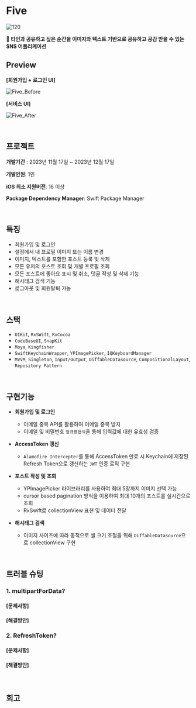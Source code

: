 # Five

![120](https://github.com/989ksy/Five/assets/122261047/208a9179-802a-463f-99d7-da79090197a7)

**📸 타인과 공유하고 싶은 순간을 이미지와 텍스트 기반으로 공유하고 공감 받을 수 있는 SNS 어플리케이션**


## Preview

**[회원가입 + 로그인 UI]**

![Five_Before](https://github.com/989ksy/Five/assets/122261047/497d3679-874d-45d7-901f-38ce3fb6f112)

**[서비스 UI]**

![Five_After](https://github.com/989ksy/Five/assets/122261047/b27d956d-837d-42fc-b853-4b9fa653fbe2)

</br>

## 프로젝트

**개발기간** : 2023년 11월 17일 ~ 2023년 12월 17일

**개발인원**: 1인

**iOS 최소 지원버전**: 16 이상

**Package Dependency Manager**: Swift Package Manager


</br>

## 특징

- 회원가입 및 로그인
- 설정에서 내 프로필 이미지 또는 이름 변경
- 이미지, 텍스트를 포함한 포스트 등록 및 삭제
- 모든 유저의 포스트 조회 및 개별 프로필 조회
- 모든 포스트에 좋아요 표시 및 취소, 댓글 작성 및 삭제 기능
- 해시태그 검색 기능
- 로그아웃 및 회원탈퇴 가능

</br>

## 스택

- `UIKit`, `RxSWift`, `RxCocoa`
- `CodeBaseUI`, `SnapKit`
- `Moya`, `Kingfisher`
- `SwiftKeychainWrapper`, `YPImagePicker`, `IQKeyboardManager`
- `MVVM`, `Singleton`, `Input/Output`, `DiffableDatasource`, `CompositionalLayout`, `Repository Pattern`


</br>

## 구현기능

- **회원가입 및 로그인**
  
  - 이메일 중복 API를 활용하여 이메일 중복 방지
  - 이메일 및 비밀번호 `정규표현식`을 통해 입력값에 대한 유효성 검증

- **AccessToken 갱신**
  
  - `Alamofire Intercepter`를 통해 AccessToken 만료 시 Keychain에 저장된 Refresh Token으로 갱신하는 `JWT` 인증 로직 구현

- **포스트 작성 및 조회**
  
  - YPImagePicker 라이브러리를 사용하여 최대 5장까지 이미지 선택 가능
  - cursor based pagination 방식을 이용하여 최대 10개의 포스트를 실시간으로 조회
  - RxSwift로 collectionView 표현 및 데이터 전달
 
- **해시태그 검색**
  
  - 이미지 사이즈에 따라 동적으로 셀 크기 조절을 위해 `DiffableDatasource`으로 collectionView 구현
 
  
</br>

 ## 트러블 슈팅

### 1. multipartForData?

#### [문제사항]

#### [해결방안]

### 2. RefreshToken?

#### [문제사항]

#### [해결방안]

 </br>

 ## 회고

 
